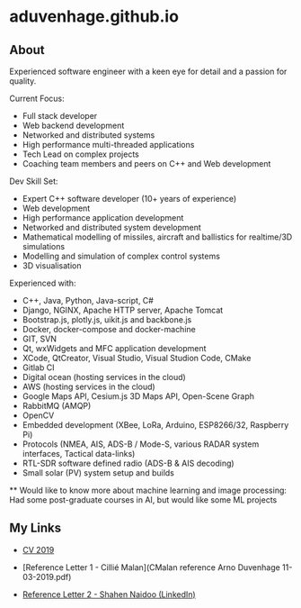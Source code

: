 # aduvenhage.github.io

## About
Experienced software engineer with a keen eye for detail and a passion for quality.

Current Focus:
- Full stack developer
- Web backend development
- Networked and distributed systems
- High performance multi-threaded applications
- Tech Lead on complex projects
- Coaching team members and peers on C++ and Web development

Dev Skill Set:
- Expert C++ software developer (10+ years of experience)
- Web development
- High performance application development
- Networked and distributed system development
- Mathematical modelling of missiles, aircraft and ballistics for realtime/3D simulations
- Modelling and simulation of complex control systems
- 3D visualisation

Experienced with:
- C++, Java, Python, Java-script, C# 
- Django, NGINX, Apache HTTP server, Apache Tomcat
- Bootstrap.js, plotly.js, uikit.js and backbone.js
- Docker, docker-compose and docker-machine
- GIT, SVN
- Qt, wxWidgets and MFC application development
- XCode, QtCreator, Visual Studio, Visual Studion Code, CMake
- Gitlab CI
- Digital ocean (hosting services in the cloud)
- AWS (hosting services in the cloud)
- Google Maps API, Cesium.js 3D Maps API, Open-Scene Graph
- RabbitMQ (AMQP)
- OpenCV
- Embedded development (XBee, LoRa, Arduino, ESP8266/32, Raspberry Pi)
- Protocols (NMEA, AIS, ADS-B / Mode-S, various RADAR system interfaces, Tactical data-links)
- RTL-SDR software defined radio (ADS-B & AIS decoding)
- Small solar (PV) system setup and builds

** Would like to know more about machine learning and image processing:  Had some post-graduate courses in AI, but would like some ML projects



## My Links

- [CV 2019](arno_duvenhage_cv_2019.pdf)

- [Reference Letter 1 - Cillié Malan](CMalan reference Arno Duvenhage 11-03-2019.pdf)
- [Reference Letter 2 - Shahen Naidoo (LinkedIn)](https://www.linkedin.com/in/aduvenhage)
